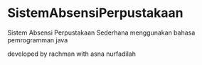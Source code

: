# SistemAbsensiPerpustakaan
Sistem Absensi Perpustakaan Sederhana menggunakan bahasa pemrogramman java

developed by rachman with asna nurfadilah
